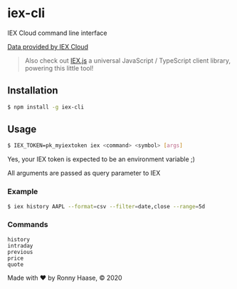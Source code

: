 # iex-cli

IEX Cloud command line interface

[Data provided by IEX Cloud](https://iexcloud.io)

> Also check out [IEX.js](https://github.com/GreinaHQ/IEX.js) a universal JavaScript / TypeScript client library, powering this little tool!


## Installation

```sh
$ npm install -g iex-cli
```

## Usage

```sh
$ IEX_TOKEN=pk_myiextoken iex <command> <symbol> [args]
```

Yes, your IEX token is expected to be an environment variable ;)

All arguments are passed as query parameter to IEX

### Example

```sh
$ iex history AAPL --format=csv --filter=date,close --range=5d
```

### Commands

```
history
intraday
previous
price
quote
```

Made with ♥ by Ronny Haase, © 2020